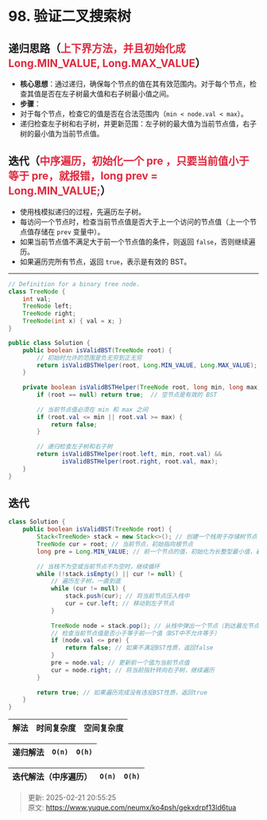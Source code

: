 # 98. 验证二叉搜索树

## 递归思路（<font style="color:#DF2A3F;">上下界方法，并且初始化成Long.MIN_VALUE, Long.MAX_VALUE</font>）
+ **核心思想**：通过递归，确保每个节点的值在其有效范围内。对于每个节点，检查其值是否在左子树最大值和右子树最小值之间。
+ **步骤**：
+ 对于每个节点，检查它的值是否在合法范围内（`min < node.val < max`）。
+ 递归检查左子树和右子树，并更新范围：左子树的最大值为当前节点值，右子树的最小值为当前节点值。

## 迭代（<font style="color:#DF2A3F;">中序遍历，初始化一个 pre ，只要当前值小于等于 pre，就报错，long prev = Long.MIN_VALUE;</font>）
+ 使用栈模拟递归的过程，先遍历左子树。
+ 每访问一个节点时，检查当前节点值是否大于上一个访问的节点值（上一个节点值存储在 `prev` 变量中）。
+ 如果当前节点值不满足大于前一个节点值的条件，则返回 `false`，否则继续遍历。
+ 如果遍历完所有节点，返回 `true`，表示是有效的 BST。

---

```java
// Definition for a binary tree node.
class TreeNode {
    int val;
    TreeNode left;
    TreeNode right;
    TreeNode(int x) { val = x; }
}

public class Solution {
    public boolean isValidBST(TreeNode root) {
        // 初始时允许的范围是负无穷到正无穷
        return isValidBSTHelper(root, Long.MIN_VALUE, Long.MAX_VALUE);
    }
    
    private boolean isValidBSTHelper(TreeNode root, long min, long max) {
        if (root == null) return true;  // 空节点是有效的 BST
        
        // 当前节点值必须在 min 和 max 之间
        if (root.val <= min || root.val >= max) {
            return false;
        }
        
        // 递归检查左子树和右子树
        return isValidBSTHelper(root.left, min, root.val) && 
               isValidBSTHelper(root.right, root.val, max);
    }
}

```

## 迭代
```java
class Solution {
    public boolean isValidBST(TreeNode root) {
        Stack<TreeNode> stack = new Stack<>(); // 创建一个栈用于存储树节点
        TreeNode cur = root; // 当前节点，初始指向根节点
        long pre = Long.MIN_VALUE; // 前一个节点的值，初始化为长整型最小值，避免整数溢出问题
        
        // 当栈不为空或当前节点不为空时，继续循环
        while (!stack.isEmpty() || cur != null) {
            // 遍历左子树，一直到底
            while (cur != null) {
                stack.push(cur); // 将当前节点压入栈中
                cur = cur.left; // 移动到左子节点
            }
            
            TreeNode node = stack.pop(); // 从栈中弹出一个节点（到达最左节点或回溯时）
            // 检查当前节点值是否小于等于前一个值（BST中不允许等于）
            if (node.val <= pre) {
                return false; // 如果不满足BST性质，返回false
            }
            pre = node.val; // 更新前一个值为当前节点值
            cur = node.right; // 将当前指针转向右子树，继续遍历
        }
        
        return true; // 如果遍历完成没有违反BST性质，返回true
    }
}
```



| 解法 | 时间复杂度 | 空间复杂度 |
| --- | --- | --- |


| 递归解法 | `O(n)` | `O(h)` |
| --- | --- | --- |


| 迭代解法（中序遍历） | `O(n)` | `O(h)` |
| --- | --- | --- |




> 更新: 2025-02-21 20:55:25  
> 原文: <https://www.yuque.com/neumx/ko4psh/gekxdrpf13ld6tua>